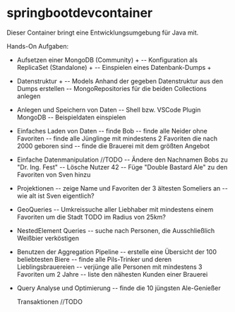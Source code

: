 # springbootdevcontainer

Dieser Container bringt eine Entwicklungsumgebung für Java mit.

Hands-On Aufgaben:

- Aufsetzen einer MongoDB (Community) +
-- Konfiguration als ReplicaSet (Standalone) +
-- Einspielen eines Datenbank-Dumps +

- Datenstruktur +
-- Models Anhand der gegeben Datenstruktur aus den Dumps erstellen
-- MongoRepositories für die beiden Collections anlegen

- Anlegen und Speichern von Daten
-- Shell bzw. VSCode Plugin MongoDB
-- Beispieldaten einspielen

- Einfaches Laden von Daten​
-- finde Bob
-- finde alle Neider ohne Favoriten
-- finde alle Jünglinge mit mindestens 2 Favoriten die nach 2000 geboren sind
-- finde die Brauerei mit dem größten Angebot

- Einfache Datenmanipulation​ //TODO
-- Ändere den Nachnamen Bobs zu "Dr. Ing. Fest"
-- Lösche Nutzer 42
-- Füge "Double Bastard Ale" zu den Favoriten von Sven hinzu

- Projektionen​
-- zeige Name und Favoriten der 3 ältesten Someliers an
-- wie alt ist Sven eigentlich?

- GeoQueries​
-- Umkreissuche aller Liebhaber mit mindestens einem Favoriten um die Stadt TODO im Radius von 25km?

- NestedElement Queries​
-- suche nach Personen, die Ausschließlich Weißbier verköstigen

- Benutzen der Aggregation Pipeline​
-- erstelle eine Übersicht der 100 beliebtesten Biere
-- finde alle Pils-Trinker und deren Lieblingsbrauereien
-- verjünge alle Personen mit mindestens 3 Favoriten um 2 Jahre
-- liste den nähesten Kunden einer Brauerei

- Query Analyse und Optimierung
-- finde die 10 jüngsten Ale-Genießer

    Transaktionen​ //TODO